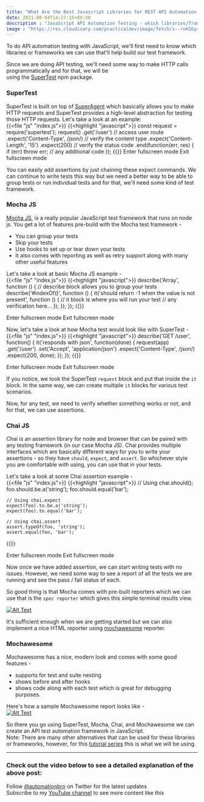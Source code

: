 ```yaml
---
title: "What Are the Best Javascript Libraries for REST API Automation Testing"
date: 2021-08-04T14:27:15+05:30
description : "JavaScript API Automation Testing - which libraries/frameworks to use? "
image : "https://res.cloudinary.com/practicaldev/image/fetch/s--rnH16y4s--/c_limit%2Cf_auto%2Cfl_progressive%2Cq_auto%2Cw_880/https://dev-to-uploads.s3.amazonaws.com/i/he1uuya798f4wve5npwl.png"
---
```


To do API automation testing with JavaScript, we'll first need to know which libraries or frameworks we can use that'll help build our test framework.

Since we are doing API testing, we'll need some way to make HTTP calls programmatically and for that, we will be  
using the [SuperTest](https://www.npmjs.com/package/supertest) npm package.

### [](#supertest)**SuperTest**

SuperTest is built on top of [SuperAgent](https://github.com/visionmedia/superagent) which basically allows you to make HTTP requests and SuperTest provides a high-level abstraction for testing those HTTP requests. Let's take a look at an example:  
{{<file "js" "index.js">}}
{{<highlight "javascript">}}
const request = require('supertest'); 
    request()
      .get('/user') // access user route
      .expect('Content-Type', /json/) // verify the content type
      .expect('Content-Length', '15')
      .expect(200) // verify the status code 
      .end(function(err, res) {
        if (err) throw err; // any additional code 
      });
{{</highlight>}}
Enter fullscreen mode Exit fullscreen mode

You can easily add assertions by just chaining these expect commands. We can continue to write tests this way but we need a better way to be able to group tests or run individual tests and for that, we'll need some kind of test framework.

### [](#mocha-js)**Mocha JS**

[Mocha JS](https://mochajs.org/), is a really popular JavaScript test framework that runs on node js. You get a lot of features pre-build with the Mocha test framework -

*   You can group your tests
*   Skip your tests
*   Use hooks to set up or tear down your tests
*   It also comes with reporting as well as retry support along with many other useful features

Let's take a look at basic Mocha JS example -  
{{<file "js" "index.js">}}
{{<highlight "javascript">}}
    describe('Array', function () { // describe block allows you to group your tests
      describe('#indexOf()', function () {
        it('should return -1 when the value is not present', function () { // it block is where you will run your test 
          // any verification here...
        });
      });
    });
{{</highlight>}}

Enter fullscreen mode Exit fullscreen mode

Now, let's take a look at how Mocha test would look like with SuperTest -  
{{<file "js" "index.js">}}
{{<highlight "javascript">}}
    describe('GET /user', function() {
      it('responds with json', function(done) {
        request(app)
          .get('/user')
          .set('Accept', 'application/json')
          .expect('Content-Type', /json/)
          .expect(200, done);
      });
    });
{{</highlight>}}    

Enter fullscreen mode Exit fullscreen mode

If you notice, we took the SuperTest `request` block and put that inside the `it` block. In the same way, we can create multiple `it` blocks for various test scenarios.

Now, for any test, we need to verify whether something works or not, and for that, we can use assertions.

### [](#chai-js)**Chai JS**

Chai is an assertion library for node and browser that can be paired with any testing framework (in our case Mocha JS). Chai provides multiple interfaces which are basically different ways for you to write your assertions - so they have `should`, `expect`, and `assert`. So whichever style you are comfortable with using, you can use that in your tests.

Let's take a look at some Chai assertion example -  
{{<file "js" "index.js">}}
{{<highlight "javascript">}}
    // Using chai.should();
    foo.should.be.a('string');
    foo.should.equal('bar');
    
    // Using chai.expect
    expect(foo).to.be.a('string');
    expect(foo).to.equal('bar');
    
    // Using chai.assert
    assert.typeOf(foo, 'string');
    assert.equal(foo, 'bar');
{{</highlight>}}    

Enter fullscreen mode Exit fullscreen mode

Now once we have added assertion, we can start writing tests with no issues. However, we need some way to see a report of all the tests we are running and see the pass / fail status of each.

So good thing is that Mocha comes with pre-built reporters which we can use that is the `spec reporter` which gives this simple terminal results view.

[![Alt Text](https://res.cloudinary.com/practicaldev/image/fetch/s--rnH16y4s--/c_limit%2Cf_auto%2Cfl_progressive%2Cq_auto%2Cw_880/https://dev-to-uploads.s3.amazonaws.com/i/he1uuya798f4wve5npwl.png)](https://res.cloudinary.com/practicaldev/image/fetch/s--rnH16y4s--/c_limit%2Cf_auto%2Cfl_progressive%2Cq_auto%2Cw_880/https://dev-to-uploads.s3.amazonaws.com/i/he1uuya798f4wve5npwl.png)

It's sufficient enough when we are getting started but we can also implement a nice HTML reporter using [mochawesome](https://www.npmjs.com/package/mochawesome) reporter.

### [](#mochawesome)**Mochawesome**

Mochawesome has a nice, modern look and comes with some good features -

*   supports for test and suite nesting
*   shows before and after hooks
*   shows code along with each test which is great for debugging purposes.

Here's how a sample Mochawesome report looks like -  
[![Alt Text](https://res.cloudinary.com/practicaldev/image/fetch/s--2upknhTW--/c_limit%2Cf_auto%2Cfl_progressive%2Cq_auto%2Cw_880/https://dev-to-uploads.s3.amazonaws.com/i/7jb6vm9fbbljuzkd6q4w.png)](https://res.cloudinary.com/practicaldev/image/fetch/s--2upknhTW--/c_limit%2Cf_auto%2Cfl_progressive%2Cq_auto%2Cw_880/https://dev-to-uploads.s3.amazonaws.com/i/7jb6vm9fbbljuzkd6q4w.png)

So there you go using SuperTest, Mocha, Chai, and Mochawesome we can create an API test automation framework in JavaScript.  
Note: There are many other alternatives that can be used for these libraries or frameworks, however, for this [tutorial series](https://www.youtube.com/watch?v=ZSVw3TyZur4&list=PL6AdzyjjD5HDR2kNRU2dA1C8ydXRAaaBV&ab_channel=AutomationBro) this is what we will be using.

* * *

### [](#check-out-the-video-below-to-see-a-detailed-explanation-of-the-above-post)**Check out the video below to see a detailed explanation of the above post**:

  
Follow [@automationbro](https://dev.to/automationbro) on Twitter for the latest updates  
Subscribe to my [YouTube channel](https://www.youtube.com/automationbro?sub_confirmation=1) to see more content like this
